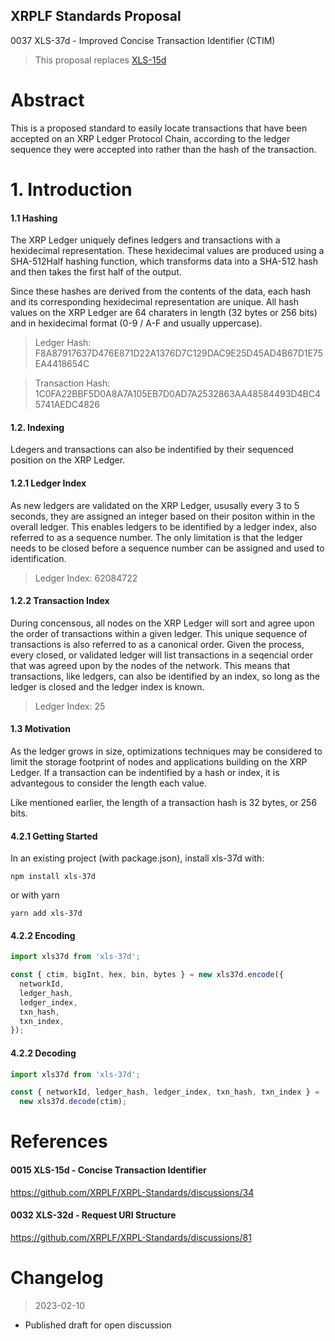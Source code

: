 <h2 align="left">XRPLF Standards Proposal</h2>

<p align="left">
0037 XLS-37d - Improved Concise Transaction Identifier (CTIM)
</p>

> This proposal replaces [XLS-15d](https://github.com/XRPLF/XRPL-Standards/discussions/34)

# Abstract

This is a proposed standard to easily locate transactions that have been accepted on an XRP Ledger Protocol Chain, according to the ledger sequence they were accepted into rather than the hash of the transaction.

# 1. Introduction

#### 1.1 Hashing

The XRP Ledger uniquely defines ledgers and transactions with a hexidecimal representation. These hexidecimal values are produced using a SHA-512Half hashing function, which transforms data into a SHA-512 hash and then takes the first half of the output.

Since these hashes are derived from the contents of the data, each hash and its corresponding hexidecimal representation are unique. All hash values on the XRP Ledger are 64 charaters in length (32 bytes or 256 bits) and in hexidecimal format (0-9 / A-F and usually uppercase).

> Ledger Hash: F8A87917637D476E871D22A1376D7C129DAC9E25D45AD4B67D1E75EA4418654C

> Transaction Hash: 1C0FA22BBF5D0A8A7A105EB7D0AD7A2532863AA48584493D4BC45741AEDC4826

#### 1.2. Indexing

Ldegers and transactions can also be indentified by their sequenced position on the XRP Ledger.

#### 1.2.1 Ledger Index

As new ledgers are validated on the XRP Ledger, ususally every 3 to 5 seconds, they are assigned an integer based on their positon within in the overall ledger. This enables ledgers to be identified by a ledger index, also referred to as a sequence number. The only limitation is that the ledger needs to be closed before a sequence number can be assigned and used to identification.

> Ledger Index: 62084722

#### 1.2.2 Transaction Index

During concensous, all nodes on the XRP Ledger will sort and agree upon the order of transactions within a given ledger. This unique sequence of transactions is also referred to as a canonical order. Given the process, every closed, or validated ledger will list transactions in a seqencial order that was agreed upon by the nodes of the network. This means that transactions, like ledgers, can also be identified by an index, so long as the ledger is closed and the ledger index is known.

> Ledger Index: 25

#### 1.3 Motivation

As the ledger grows in size, optimizations techniques may be considered to limit the storage footprint of nodes and applications building on the XRP Ledger. If a transaction can be indentified by a hash or index, it is advantegous to consider the length each value.

Like mentioned earlier, the length of a transaction hash is 32 bytes, or 256 bits.

#### 4.2.1 Getting Started

In an existing project (with package.json), install xls-37d with:

```
npm install xls-37d
```

or with yarn

```
yarn add xls-37d
```

#### 4.2.2 Encoding

```ts
import xls37d from 'xls-37d';

const { ctim, bigInt, hex, bin, bytes } = new xls37d.encode({
  networkId,
  ledger_hash,
  ledger_index,
  txn_hash,
  txn_index,
});
```

#### 4.2.2 Decoding

```ts
import xls37d from 'xls-37d';

const { networkId, ledger_hash, ledger_index, txn_hash, txn_index } =
  new xls37d.decode(ctim);
```

# References

#### 0015 XLS-15d - Concise Transaction Identifier

https://github.com/XRPLF/XRPL-Standards/discussions/34

#### 0032 XLS-32d - Request URI Structure

https://github.com/XRPLF/XRPL-Standards/discussions/81

# Changelog

> 2023-02-10

- Published draft for open discussion
